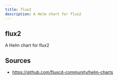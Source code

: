 ```yaml
---
title: flux2
description: A Helm chart for flux2
---
```


## flux2

A Helm chart for flux2

## Sources

- https://github.com/fluxcd-community/helm-charts
